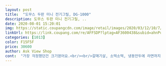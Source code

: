 ```yaml
---
layout: post 
title:  "도무스 두판 미니 전기그릴, DG-1000" 
description: 도무스 두판 미니 전기그릴, ..
date: 2020-08-01 15:20:01 
img: https://static.coupangcdn.com/image/retail/images/2020/03/12/10/7/f67d158c-c00a-4aea-8219-0388d45b85a2.jpg 
linkUrl: https://link.coupang.com/re/AFFSDP?lptag=AF3600438&subid=ahnPublicAsk&pageKey=1338042386&itemId=2364529219&vendorItemId=70360851319&traceid=V0-113-e885cdda0251a125 
categories: [1013] 
color: F15F5F 
price: 30600 
author: Ask View Shop 
cont:  "가장 걱정했던건 크기였어요.<br/><br/>갈매기살, 소떡소떡, 냉동만두에 라면까지.<br/>.<br/><br/>고기 좋아하는 아이들 덕분에<br/>고기기름이랑 라면기름 키친타월로 닦고<br/>고기판은 뭐... <br/>예상했어요.<br/>  작긴하네요ㅎㅎ<br/>그래두 지금까지는 만족합니다.<br/><br/>그릴이랑 팟이 같이 있으니까 고기구우면서 찌개나 라면 같이 끓여먹기 너무 좋아요<br/>그보다는 전기구멍쪽에 물 안들어가게해야하는게 특히?<br/>근데 겉보기와 달리 꽤 들어갑니다.<br/><br/>근데 얘는 혼손으로 들어도 손목이 안아팠어요<br/>기분좋게 흥얼거리며 계속 뭘 더 구워볼까 생각하는 절 발견했어요ㅋ<br/>담엔 소갈비살 구워볼랍니다ㅎㅎ<br/>더워도 주 2회이상 고기굽는 주부에요<br/>동시에 사용하면 화력이 살짝 줄어드네요.<br/><br/>두사람이 쓰기에는 딱 알맞았던거 같아요<br/>둘이서 쓸건데, 조금밖에 안들어갈까봐.<br/>.<br/><br/>라면같이 끓이면서 먹으니 큰아이가 잘 샀다고 좋아해요ㅎㅎ<br/>무겁지는 않은데,(남자기준)<br/>물티슈로 구석구석 닦아주고<br/>미리 사논 고기가 있어서 바로 구웠어요<br/>밤에 아기 재우고나서 늦은시간에 저녁밥을 먹는데 애가 예민해서 좀만 소리나면 꿈틀거려요... <br/>그래서 뭐 해먹지도 못하고 간편음식으로 때우거나 배달시켜먹기 일쑤였는데 이 그릴 주문하고서는 한결 편해졌어요<br/>사이즈랑 디자인이 맘에 들어서<br/>생각보다 가벼워서<br/>샤브샤브라서 그런지 큰불편없었고<br/>싼맛에 반신반의로 주문했어요<br/>아기는 침실에 재워두고 남편이랑 둘이 다른방에서 편하게 고기도 구워먹고 샤브샤브도 해먹고 간만에 편하게 밥다운밥 먹었네요 ㅎㅎ<br/>아참, 씻는게 불편해요.<br/><br/>저도 맘에들지만<br/>전부터 전기그릴 사고싶어서 검색하다가<br/>제가 손목이 아파서 무거운거 못들어요<br/>중요한 설거지!<br/>코드쪽에 물이 살짝튀어서 면봉으로 바로 닦아줬어요.<br/><br/>코팅이 좋아서 열기있을때<br/>크기가 작다는말이있어 별로 기대는 안 했는데 왠걸 너무 기대를 안 한 탓인지 생각보다 크게 느껴지더라구요<br/>판이 분리되는게 아니니깐,<br/>팟이랑 그릴 한쪽씩만 사용하면 화력 좋아요<br/>품질 좋쿠요,<br/>한손으로 들고 설거지하니 깨끗해졌답니다.<br/><br/>" 
---
```

